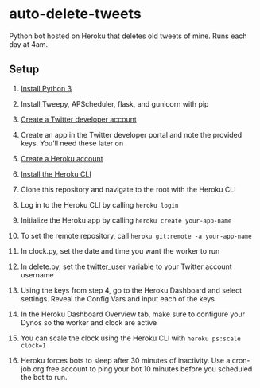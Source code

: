 # auto-delete-tweets

Python bot hosted on Heroku that deletes old tweets of mine. Runs each day at 4am.

## Setup

1. [Install Python 3](https://www.python.org/downloads/)

2. Install Tweepy, APScheduler, flask, and gunicorn with pip

3. [Create a Twitter developer account](https://developer.twitter.com/en/apply-for-access)

4. Create an app in the Twitter developer portal and note the provided keys. You'll need these later on

3. [Create a Heroku account](https://signup.heroku.com/)

4. [Install the Heroku CLI](https://devcenter.heroku.com/articles/heroku-cli#download-and-install)

5. Clone this repository and navigate to the root with the Heroku CLI

8. Log in to the Heroku CLI by calling `heroku login`

9. Initialize the Heroku app by calling `heroku create your-app-name`

10. To set the remote repository, call `heroku git:remote -a your-app-name`

11. In clock.py, set the date and time you want the worker to run

12. In delete.py, set the twitter_user variable to your Twitter account username

13. Using the keys from step 4, go to the Heroku Dashboard and select settings. Reveal the Config Vars and input each of the keys

14. In the Heroku Dashboard Overview tab, make sure to configure your Dynos so the worker and clock are active

15. You can scale the clock using the Heroku CLI with `heroku ps:scale clock=1`

16. Heroku forces bots to sleep after 30 minutes of inactivity. Use a cron-job.org free account to ping your bot 10 minutes before you scheduled the bot to run. 
